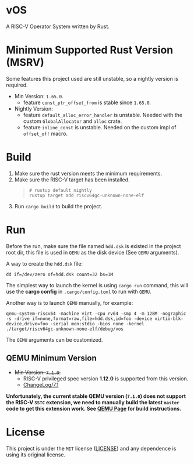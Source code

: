 # vOS
A RISC-V Operator System written by Rust.

# Minimum Supported Rust Version (MSRV)
Some features this project used are still unstable, so a nightly version is required.

- Min Version: `1.65.0`.
  * feature `const_ptr_offset_from` is stable since `1.65.0`.
- Nightly Version:
  * feature `default_alloc_error_handler` is unstable. Needed with the custom `GlobalAllocator` and `alloc` crate.
  * feature `inline_const` is unstable. Needed on the custom impl of `offset_of!` macro.

# Build
1. Make sure the rust version meets the minimum requirements.
2. Make sure the RISC-V target has been installed.
   > ```shell
   > # rustup default nightly
   > rustup target add riscv64gc-unknown-none-elf
   > ```
3. Run `cargo build` to build the project.

# Run
Before the run, make sure the file named `hdd.dsk` is existed in the project root dir, this file is used in `QEMU` as the disk device (See `QEMU` arguments).

A way to create the `hdd.dsk` file:

```shell
dd if=/dev/zero of=hdd.dsk count=32 bs=1M
```

The simplest way to launch the kernel is using `cargo run` command, this will use the **cargo config** in `.cargo/config.toml` to run with `QEMU`.

Another way is to launch `QEMU` manually, for example:

```shell
qemu-system-riscv64 -machine virt -cpu rv64 -smp 4 -m 128M -nographic -s -drive if=none,format=raw,file=hdd.dsk,id=foo -device virtio-blk-device,drive=foo -serial mon:stdio -bios none -kernel ./target/riscv64gc-unknown-none-elf/debug/vos
```

The `QEMU` arguments can be customized.

## QEMU Minimum Version
* ~~Min Version: `7.1.0`.~~
  * RISC-V privileged spec version **1.12.0** is supported from this version.
  * [ChangeLog/7.1](https://wiki.qemu.org/ChangeLog/7.1#RISC-V)

**Unfortunately, the current stable QEMU version (`7.1.0`) does not support the RISC-V `SSTC` extension, we need to manually build the latest `master` code to get this extension work. See [QEMU Page](https://www.qemu.org/download/) for build instructions.**

# License
This project is under the `MIT` license ([LICENSE](./LICENSE)) and any dependence is using its original license.

